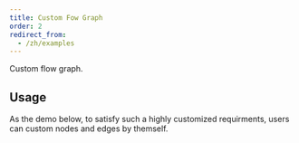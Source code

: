 ```yaml
---
title: Custom Fow Graph
order: 2
redirect_from:
  - /zh/examples
---
```


Custom flow graph.

## Usage

As the demo below, to satisfy such a highly customized requirments, users can custom nodes and edges by themself.